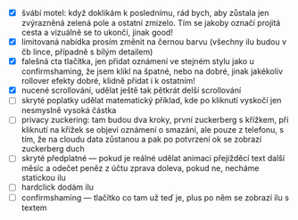 - [x] švábí motel: když doklikám k poslednímu, rád bych, aby zůstala jen zvýrazněná zelená pole a ostatní zmizelo. Tím se jakoby označí projitá cesta a vizuálně se to ukončí, jinak good!
- [x] limitovaná nabídka prosím změnit na černou barvu (všechny ilu budou v čb lince, případně s bílým detailem)
- [x] falešná cta tlačítka, jen přidat oznámení ve stejném stylu jako u confirmshaming, že jsem klikl na špatné, nebo na dobré, jinak jakékoliv rollover efekty dobré, klidně přidat i k ostatním!
- [x] nucené scrollování, udělat ještě tak pětkrát delší scrollování
- [ ] skryté poplatky udělat matematický příklad, kde po kliknutí vyskočí jen nesmyslně vysoká částka
- [ ] privacy zuckering: tam budou dva kroky, první zuckerberg s křížkem, při kliknutí na křížek se objeví oznámení o smazání, ale pouze z telefonu, s tím, že na cloudu data zůstanou a pak po potvrzení ok se zobrazí zuckerberg duch
- [ ] skryté předplatné — pokud je reálné udělat animaci přejížděcí text další měsíc a odečet peněz z účtu zprava doleva, pokud ne, necháme statickou ilu
- [ ] hardclick dodám ilu
- [ ] confirmshaming — tlačítko co tam už teď je, plus po něm se zobrazí ilu s textem
